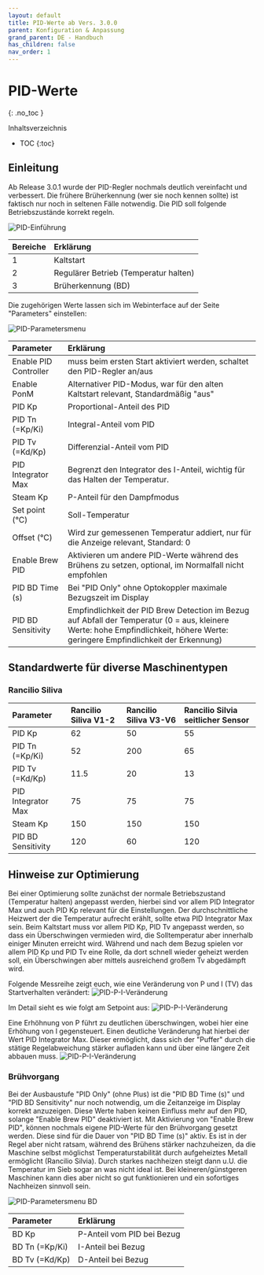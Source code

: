 ```yaml
---
layout: default
title: PID-Werte ab Vers. 3.0.0
parent: Konfiguration & Anpassung
grand_parent: DE - Handbuch
has_children: false
nav_order: 1
---
```


# PID-Werte
{: .no_toc }

Inhaltsverzeichnis

* TOC
{:toc}

## Einleitung

Ab Release 3.0.1 wurde der PID-Regler nochmals deutlich vereinfacht und verbessert. Die frühere Brüherkennung (wer sie noch kennen sollte) ist faktisch nur noch in seltenen Fälle notwendig.
Die PID soll folgende Betriebszustände korrekt regeln.

![PID-Einführung](../../img/Bildschirmfoto-2020-11-04-um-20.51.31-1536x733.png) 

Bereiche | Erklärung
:--|:--
1 | Kaltstart
2 | Regulärer Betrieb (Temperatur halten)
3 | Brüherkennung (BD)

Die zugehörigen Werte lassen sich im Webinterface auf der Seite "Parameters" einstellen:

![PID-Parametersmenu](../../img/PIDparametersmenu.png) 

Parameter | Erklärung
:--|:--
Enable PID Controller | muss beim ersten Start aktiviert werden, schaltet den PID-Regler an/aus
Enable PonM | Alternativer PID-Modus, war für den alten Kaltstart relevant, Standardmäßig "aus"
PID Kp | Proportional-Anteil des PID
PID Tn (=Kp/Ki)| Integral-Anteil vom PID
PID Tv (=Kd/Kp) | Differenzial-Anteil vom PID
PID Integrator Max | Begrenzt den Integrator des I-Anteil, wichtig für das Halten der Temperatur.
Steam Kp | P-Anteil für den Dampfmodus
Set point (°C) | Soll-Temperatur
Offset (°C) | Wird zur gemessenen Temperatur addiert, nur für die Anzeige relevant, Standard: 0
Enable Brew PID | Aktivieren um andere PID-Werte während des Brühens zu setzen, optional, im Normalfall nicht empfohlen
PID BD Time (s)| Bei "PID Only" ohne Optokoppler maximale Bezugszeit im Display
PID BD Sensitivity | Empfindlichkeit der PID Brew Detection im Bezug auf Abfall der Temperatur (0 = aus, kleinere Werte: hohe Empfindlichkeit, höhere Werte: geringere Empfindlichkeit der Erkennung)

## Standardwerte für diverse Maschinentypen

### Rancilio Siliva
Parameter | Rancilio Siliva V1-2 | Rancilio Siliva V3-V6 | Rancilio Silvia seitlicher Sensor
:--|:--|:--|:--
PID Kp | 62 | 50 | 55
PID Tn (=Kp/Ki)| 52 | 200 | 65
PID Tv (=Kd/Kp) | 11.5 | 20 | 13
PID Integrator Max | 75 | 75 | 75 
Steam Kp | 150 | 150 | 150
PID BD Sensitivity | 120 | 60 | 120

## Hinweise zur Optimierung
Bei einer Optimierung sollte zunächst der normale Betriebszustand (Temperatur halten) angepasst werden,
hierbei sind vor allem PID Integrator Max und auch PID Kp relevant für die Einstellungen. Der durchschnittliche Heizwert der die Temperatur aufrecht erählt, sollte etwa PID Integrator Max sein.
Beim Kaltstart muss vor allem PID Kp, PID Tv angepasst werden, so dass ein Überschwingen vermieden wird, die Solltemperatur aber innerhalb einiger Minuten erreicht wird.
Während und nach dem Bezug spielen vor allem PID Kp und PID Tv eine Rolle, da dort schnell wieder geheizt werden soll, ein Überschwingen aber mittels ausreichend großem Tv abgedämpft wird.

Folgende Messreihe zeigt euch, wie eine Veränderung von P und I (TV) das Startverhalten verändert:
![PID-P-I-Veränderung](../../img/PV-TV-Ansicht-1.png) 

Im Detail sieht es wie folgt am Setpoint aus:
![PID-P-I-Veränderung](../../img/PV-TV-Ansicht-2.png) 

Eine Erhöhnung von P führt zu deutlichen überschwingen, wobei hier eine Erhöhung von I gegensteuert. Einen deutliche Veränderung hat hierbei der Wert PID Integrator Max. Dieser ermöglicht, dass sich der "Puffer" durch die stätige Regelabweichung stärker aufladen kann und über eine längere Zeit abbauen muss.
![PID-P-I-Veränderung](../../img/Imax-Ansicht.png) 




### Brühvorgang
Bei der Ausbaustufe "PID Only" (ohne Plus) ist die "PID BD Time (s)" und "PID BD Sensitivity" nur noch notwendig, um die Zeitanzeige im Display korrekt anzuzeigen. Diese Werte haben keinen Einfluss mehr auf den PID, solange "Enable Brew PID" deaktiviert ist. Mit Aktivierung von "Enable Brew PID", können nochmals eigene PID-Werte für den Brühvorgang gesetzt werden. Diese sind für die Dauer von "PID BD Time (s)" aktiv.
Es ist in der Regel aber nicht ratsam, während des Brühens stärker nachzuheizen, da die Maschine selbst möglichst Temperaturstabilität durch aufgeheiztes Metall ermöglicht (Rancilio Silvia). Durch starkes nachheizen steigt dann u.U. die Temperatur im Sieb sogar an was nicht ideal ist. Bei kleineren/günstgeren Maschinen kann dies aber nicht so gut funktionieren und ein sofortiges Nachheizen sinnvoll sein.

![PID-Parametersmenu BD](../../img/PIDparametersBDmenu.png) 

Parameter | Erklärung
:--|:--
BD Kp | P-Anteil vom PID bei Bezug
BD Tn (=Kp/Ki) | I-Anteil bei Bezug
BD Tv (=Kd/Kp) | D-Anteil bei Bezug
